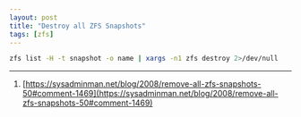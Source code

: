 ```yaml
---
layout: post
title: "Destroy all ZFS Snapshots"
tags: [zfs]
---
```


```bash
zfs list -H -t snapshot -o name | xargs -n1 zfs destroy 2>/dev/null
```

---
1. [https://sysadminman.net/blog/2008/remove-all-zfs-snapshots-50#comment-1469](https://sysadminman.net/blog/2008/remove-all-zfs-snapshots-50#comment-1469)
